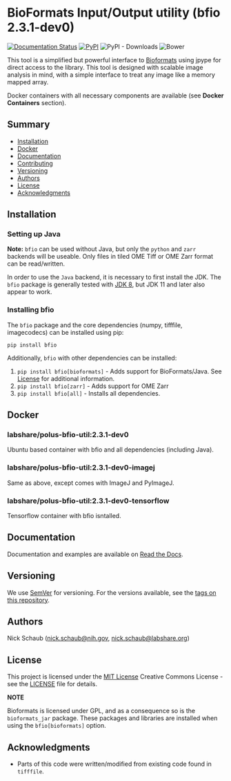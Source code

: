 # **B**io**F**ormats **I**nput/**O**utput utility (bfio 2.3.1-dev0)

[![Documentation Status](https://readthedocs.org/projects/bfio/badge/?version=latest)](https://bfio.readthedocs.io/en/latest/?badge=latest)
[![PyPI](https://img.shields.io/pypi/v/bfio)](https://pypi.org/project/filepattern/)
![PyPI - Downloads](https://img.shields.io/pypi/dm/bfio)
![Bower](https://img.shields.io/bower/l/MI)

This tool is a simplified but powerful interface to
[Bioformats](https://www.openmicroscopy.org/bio-formats/)
using jpype for direct access to the library. This tool is designed with
scalable image analysis in mind, with a simple interface to treat any image
like a memory mapped array.

Docker containers with all necessary components are available (see
**Docker Containers** section).

## Summary

- [Installation](#installation)
- [Docker](#docker)
- [Documentation](#documentation)
- [Contributing](#contributing)
- [Versioning](#versioning)
- [Authors](#authors)
- [License](#license)
- [Acknowledgments](#acknowledgments)

## Installation

### Setting up Java

**Note:** `bfio` can be used without Java, but only the `python` and `zarr`
backends will be useable. Only files in tiled OME Tiff or OME Zarr format can be
read/written.

In order to use the `Java` backend, it is necessary to first install the JDK.
The `bfio` package is generally tested with
[JDK 8](https://docs.oracle.com/javase/8/docs/technotes/guides/install/install_overview.html),
but JDK 11 and later also appear to work.

### Installing bfio

The `bfio` package and the core dependencies (numpy, tifffile, imagecodecs) can
be installed using pip:

`pip install bfio`

Additionally, `bfio` with other dependencies can be installed:

1. `pip install bfio[bioformats]` - Adds support for BioFormats/Java. See [License](#license) for additional information.
2. `pip install bfio[zarr]` - Adds support for OME Zarr
3. `pip install bfio[all]` - Installs all dependencies.

## Docker

### labshare/polus-bfio-util:2.3.1-dev0

Ubuntu based container with bfio and all dependencies (including Java).

### labshare/polus-bfio-util:2.3.1-dev0-imagej

Same as above, except comes with ImageJ and PyImageJ.

### labshare/polus-bfio-util:2.3.1-dev0-tensorflow

Tensorflow container with bfio isntalled.

## Documentation

Documentation and examples are available on
[Read the Docs](https://bfio.readthedocs.io/en/latest/).

## Versioning

We use [SemVer](http://semver.org/) for versioning. For the versions
available, see the [tags on this
repository](https://github.com/PurpleBooth/a-good-readme-template/tags).

## Authors

Nick Schaub (nick.schaub@nih.gov, nick.schaub@labshare.org)

## License

This project is licensed under the [MIT License](LICENSE)
Creative Commons License - see the [LICENSE](LICENSE) file for details.

**NOTE**

Bioformats is licensed under GPL, and as a consequence so is the `bioformats_jar` 
package. These packages and libraries are installed when using the `bfio[bioformats]` option.

## Acknowledgments

- Parts of this code were written/modified from existing code found in
    `tifffile`.

